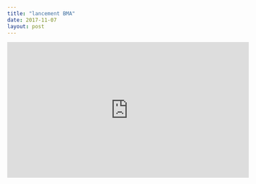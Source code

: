 ```yaml
---
title: "lancement BMA"
date: 2017-11-07
layout: post
---
```


<iframe width="560" height="315" src="https://www.youtube.com/embed/9AUuocmDCCQ" frameborder="0" allowfullscreen></iframe>